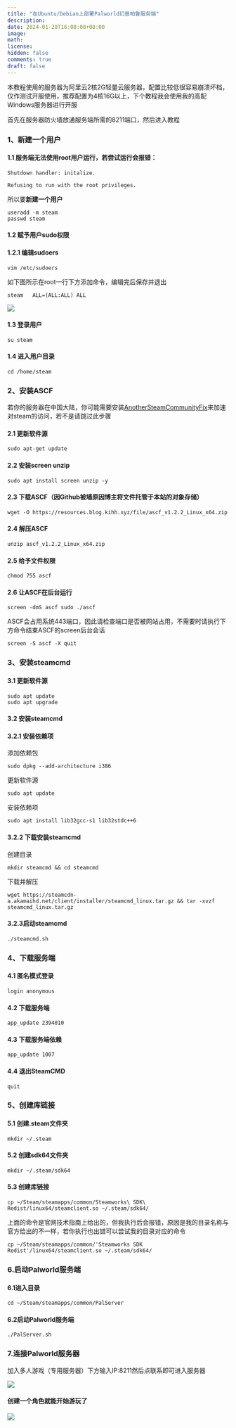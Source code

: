 ```yaml
---
title: "在Ubuntu/Debian上部署Palworld幻兽帕鲁服务端"
description: 
date: 2024-01-28T16:08:08+08:00
image: 
math: 
license: 
hidden: false
comments: true
draft: false
---
```


本教程使用的服务器为阿里云2核2G轻量云服务器，配置比较低很容易崩溃坏档，仅作测试开服使用，推荐配置为4核16G以上，下个教程我会使用我的高配Windows服务器进行开服

首先在服务器防火墙放通服务端所需的8211端口，然后进入教程

### 1、新建一个用户

#### 1.1 服务端无法使用root用户运行，若尝试运行会报错：

`Shutdown handler: initalize.`

`Refusing to run with the root privileges.`

所以要**新建一个用户**

```shell
useradd -m steam
passwd steam
```

#### 1.2 赋予用户sudo权限

#### 1.2.1 编辑sudoers

```shell
vim /etc/sudoers
```

如下图所示在root一行下方添加命令，编辑完后保存并退出

```shell
steam	ALL=(ALL:ALL) ALL
```

![](https://resources.blog.kihh.xyz/image/20240128170425.png)

#### 1.3 登录用户

```shell
su steam
```

#### 1.4 进入用户目录

```shell
cd /home/steam
```

### 2、安装ASCF

若你的服务器在中国大陆，你可能需要安装[AnotherSteamCommunityFix](https://github.com/makazeu/AnotherSteamCommunityFix)来加速对steam的访问，若不是请跳过此步骤

#### 2.1 更新软件源

```shell
sudo apt-get update
```

#### 2.2 安装screen unzip

```shell
sudo apt install screen unzip -y
```

#### 2.3 下载ASCF（因Github被墙原因博主将文件托管于本站的对象存储）

```shell
wget -O https://resources.blog.kihh.xyz/file/ascf_v1.2.2_Linux_x64.zip 
```

#### 2.4 解压ASCF

```shell
unzip ascf_v1.2.2_Linux_x64.zip
```

#### 2.5 给予文件权限

```shell
chmod 755 ascf
```

#### 2.6 让ASCF在后台运行

```shell
screen -dmS ascf sudo ./ascf
```

ASCF会占用系统443端口，因此请检查端口是否被网站占用，不需要时请执行下方命令结束ASCF的screen后台会话

```shell
screen -S ascf -X quit
```

### 3、安装steamcmd

#### 3.1 更新软件源

```shell
sudo apt update
sudo apt upgrade
```

#### 3.2 安装steamcmd

#### 3.2.1 安装依赖项

添加依赖包

```shell
sudo dpkg --add-architecture i386
```

更新软件源

```shell
sudo apt update
```

安装依赖项

```shell
sudo apt install lib32gcc-s1 lib32stdc++6
```

#### 3.2.2 下载安装steamcmd

创建目录

```shell
mkdir steamcmd && cd steamcmd
```

下载并解压

```shell
wget https://steamcdn-a.akamaihd.net/client/installer/steamcmd_linux.tar.gz && tar -xvzf steamcmd_linux.tar.gz
```

#### 3.2.3启动steamcmd

```shell
./steamcmd.sh
```

### 4、下载服务端

#### 4.1 匿名模式登录

```shell
login anonymous
```

#### 4.2 下载服务端

```shell
app_update 2394010
```

#### 4.3 下载服务端依赖

```shell
app_update 1007
```

#### 4.4 退出SteamCMD

```shell
quit
```

### 5、创建库链接

#### 5.1 创建.steam文件夹

```shell
mkdir ~/.steam
```

#### 5.2 创建sdk64文件夹

```shell
mkdir ~/.steam/sdk64
```

#### 5.3 创建库链接

```shell
cp ~/Steam/steamapps/common/Steamworks\ SDK\ Redist/linux64/steamclient.so ~/.steam/sdk64/
```

上面的命令是官网技术指南上给出的，但我执行后会报错，原因是我的目录名称与官方给出的不一样，若你执行也出错可以尝试我的目录对应的命令

```shell
cp ~/Steam/steamapps/common/'Steamworks SDK Redist'/linux64/steamclient.so ~/.steam/sdk64/
```

### 6.启动Palworld服务端

#### 6.1进入目录

```shell
cd ~/Steam/steamapps/common/PalServer
```

#### 6.2启动Palworld服务端

```shell
./PalServer.sh
```

### 7.连接Palworld服务器

加入多人游戏（专用服务器）下方输入IP:8211然后点联系即可进入服务器

![](https://resources.blog.kihh.xyz/image/20240128184236.png)

#### 创建一个角色就能开始游玩了

![](https://resources.blog.kihh.xyz/image/20240128183159.png)